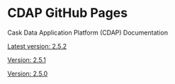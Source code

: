 CDAP GitHub Pages
=================

Cask Data Application Platform (CDAP) Documentation

[Latest version: 2.5.2](http://docs.cdap.io/cdap/current)

[Version: 2.5.1](http://docs.cdap.io/cdap/2.5.1)

[Version: 2.5.0](http://docs.cdap.io/cdap/2.5.0)
